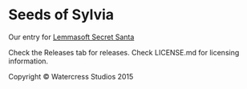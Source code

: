 Seeds of Sylvia
==============
Our entry for [Lemmasoft Secret Santa](Link)

Check the Releases tab for releases.
Check LICENSE.md for licensing information.

Copyright © Watercress Studios 2015
